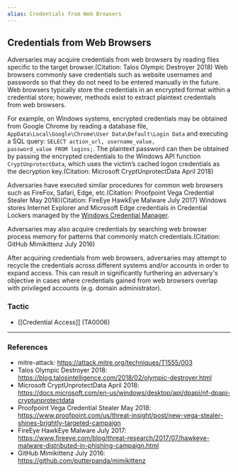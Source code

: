 ```yaml
---
alias: Credentials from Web Browsers
---
```


## Credentials from Web Browsers

Adversaries may acquire credentials from web browsers by reading files specific to the target browser.(Citation: Talos Olympic Destroyer 2018) Web browsers commonly save credentials such as website usernames and passwords so that they do not need to be entered manually in the future. Web browsers typically store the credentials in an encrypted format within a credential store; however, methods exist to extract plaintext credentials from web browsers.

For example, on Windows systems, encrypted credentials may be obtained from Google Chrome by reading a database file, <code>AppData\Local\Google\Chrome\User Data\Default\Login Data</code> and executing a SQL query: <code>SELECT action_url, username_value, password_value FROM logins;</code>. The plaintext password can then be obtained by passing the encrypted credentials to the Windows API function <code>CryptUnprotectData</code>, which uses the victim’s cached logon credentials as the decryption key.(Citation: Microsoft CryptUnprotectData April 2018)
 
Adversaries have executed similar procedures for common web browsers such as FireFox, Safari, Edge, etc.(Citation: Proofpoint Vega Credential Stealer May 2018)(Citation: FireEye HawkEye Malware July 2017) Windows stores Internet Explorer and Microsoft Edge credentials in Credential Lockers managed by the [Windows Credential Manager](https://attack.mitre.org/techniques/T1555/004).

Adversaries may also acquire credentials by searching web browser process memory for patterns that commonly match credentials.(Citation: GitHub Mimikittenz July 2016)

After acquiring credentials from web browsers, adversaries may attempt to recycle the credentials across different systems and/or accounts in order to expand access. This can result in significantly furthering an adversary's objective in cases where credentials gained from web browsers overlap with privileged accounts (e.g. domain administrator).


### Tactic

- [[Credential Access]] (TA0006)


---
### References

- mitre-attack: https://attack.mitre.org/techniques/T1555/003
- Talos Olympic Destroyer 2018: https://blog.talosintelligence.com/2018/02/olympic-destroyer.html
- Microsoft CryptUnprotectData April 2018: https://docs.microsoft.com/en-us/windows/desktop/api/dpapi/nf-dpapi-cryptunprotectdata
- Proofpoint Vega Credential Stealer May 2018: https://www.proofpoint.com/us/threat-insight/post/new-vega-stealer-shines-brightly-targeted-campaign
- FireEye HawkEye Malware July 2017: https://www.fireeye.com/blog/threat-research/2017/07/hawkeye-malware-distributed-in-phishing-campaign.html
- GitHub Mimikittenz July 2016: https://github.com/putterpanda/mimikittenz
